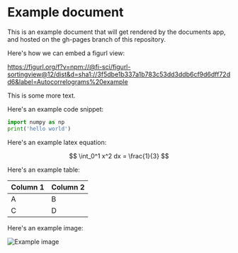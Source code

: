 # Example document

This is an example document that will get rendered by the documents app, and hosted on the gh-pages branch of this repository.

Here's how we can embed a figurl view:

https://figurl.org/f?v=npm://@fi-sci/figurl-sortingview@12/dist&d=sha1://3f5dbe1b337a1b783c53dd3ddb6cf9d6dff72dd6&label=Autocorrelograms%20example

<!--
height: 350
-->

This is some more text.

Here's an example code snippet:

```python
import numpy as np
print('hello world')
```

Here's an example latex equation:

$$
\int_0^1 x^2 dx = \frac{1}{3}
$$

Here's an example table:

| Column 1 | Column 2 |
| -------- | -------- |
| A        | B        |
| C        | D        |

Here's an example image:

![Example image](https://figurl.org/figurl/examples/figurl.png)
